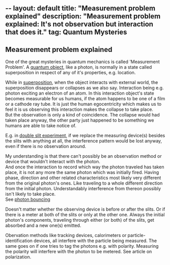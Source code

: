 -- 
layout: default
title:  "Measurement problem explained"
description: "Measurement problem explained: It's not observation but interaction that does it."
tag: Quantum Mysteries
---

## Measurement problem explained

One of the great mysteries in quantum mechanics is called 'Measurement Problem'. A [quantum object](https://veikkonyfors.github.io/blog/2022/04/16/quantum-objects.html), like a photon, is normally in a state called superposition in respect of any of it's properties, e.g. location.

While in [superposition](https://veikkonyfors.github.io/blog/2022/04/14/superposition-collapse.html), when the object interacts with external world, the superposition disappears or collapses as we also say. Interaction being e.g. photon exciting an electron of an atom. In this interaction object's state becomes measurable for us humans, if the atom happens to be one of a film or a cathode ray tube. It is just the human egocentricity which makes us to feel it is us observing this interaction makes the collapse to take place.  
But the observation is only a kind of coincidence. The collapse would had taken place anyway, the other party just happened to be something we humans are able to take notice of.   

E.g. in [double slit experiment](https://veikkonyfors.github.io/blog/2022/03/20/double-slit-experiment-single-photon-interference.html), if we replace the measuring device(s) besides the slits with anything at all, the interference pattern would be lost anyway, even if there is no  observation around.

My understanding is that there can't possibly be an observation method or device that wouldn't interact with the photon.  
And once the interaction to record which way the photon traveled has taken place, it is not any more the same photon which was initially fired. Having phase, direction and other related characteristics most likely very different from the original photon's ones. Like traveling to a whole different direction from the initial photon. Understandably interference from thereon possibly isn't likely to take place.  
See [photon bouncing](https://veikkonyfors.github.io/blog/2022/02/08/what-is-light.html#photon_bouncing)

Doesn't matter whether the observing device is before or after the slits. Or if there is a meter at both of the slits or only at the other one. Always the initial photon's components, traveling through either (or both) of the slits, get absorbed and a new one(s) emitted.  

Obervation methods like tracking devices, calorimeters or particle-identification devices, all interfere with the particle being measured. The same goes on if one tries to tag the photons e.g. with polarity. Measuring the polarity will interfere with the photon to be metered. See article on polarization.

